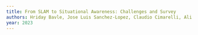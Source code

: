 ```yaml
---
title: From SLAM to Situational Awareness: Challenges and Survey
authors: Hriday Bavle, Jose Luis Sanchez-Lopez, Claudio Cimarelli, Ali Tourani, Holger Voos
year: 2023
---
```


